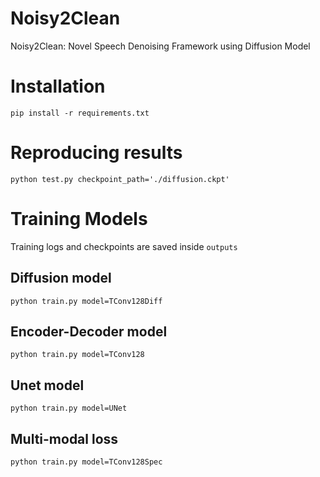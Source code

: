 # Noisy2Clean
Noisy2Clean: Novel Speech Denoising Framework using Diffusion Model


# Installation

`pip install -r requirements.txt`

# Reproducing results

```
python test.py checkpoint_path='./diffusion.ckpt'
```


# Training Models

Training logs and checkpoints are saved inside `outputs`

## Diffusion model

```
python train.py model=TConv128Diff
```

## Encoder-Decoder model
```
python train.py model=TConv128
```

## Unet model
```
python train.py model=UNet
```

## Multi-modal loss

```
python train.py model=TConv128Spec
```
